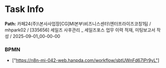 # Task Info

**Path:** 카페24(주)\본사사업장\[CG]MI본부\비즈니스센터\엔터프라이즈코칭1팀 / mhpark02 / [335656] 세일즈 사후관리 _ 세일즈포스 업무 이력 적재, 미팅보고서 작성 / 2025-09-01_00-00-00

### BPMN
- ["https://n8n-mi-042-web.hanpda.com/workflow/sbtUWnFd67IPr9yL"]

